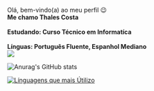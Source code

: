 Olá, bem-vindo(a) ao meu perfil 😉
<br> **Me chamo Thales Costa** <br>
<br> **Estudando: Curso Técnico em Informatíca** <br>
<br> **Línguas: Português Fluente, Espanhol Mediano** <br>
<a href="https://github.com/anuraghazra/github-readme-stats">
  <img align="center" src="![Anurag's GitHub stats](https://github-readme-stats.vercel.app/api?username=Othalescosta&show_icons=true&theme=dark)" />
</a>



![Anurag's GitHub stats](https://github-readme-stats.vercel.app/api?username=Othalescosta&show_icons=true&theme=dark)

[![Línguagens que mais Útilizo](https://github-readme-stats.vercel.app/api/top-langs/?username=Othalescosta&theme=dark)](https://github.com/anuraghazra/github-readme-stats)




